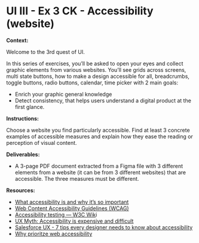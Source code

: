 # UI III - Ex 3 CK - Accessibility (website)

**Context:** 

Welcome to the 3rd quest of UI.

In this series of exercises, you’ll be asked to open your eyes and collect graphic elements from various websites. You’ll see grids across screens, multi state buttons, how to make a design accessible for all, breadcrumbs, toggle buttons, radio buttons, calendar, time picker with 2 main goals: 

- Enrich your graphic general knowledge
- Detect consistency, that helps users understand a digital product at the first glance.

**Instructions:** 

Choose a website you find particularly accessible. Find at least 3 concrete examples of accessible measures and explain how they ease the reading or perception of visual content.

**Deliverables:** 

- A 3-page PDF document extracted from a Figma file with 3 different elements from a website (it can be from 3 different websites) that are accessible. The three measures must be different.

**Resources:** 

- [What accessibility is and why it’s so important](https://uxdesign.cc/what-accessibility-is-and-why-its-so-important-9c56e033ff26)
- [Web Content Accessibility Guidelines (WCAG)](https://www.w3.org/WAI/standards-guidelines/wcag/)
- [Accessibility testing — W3C Wik](https://www.w3.org/wiki/Accessibility_testing)i
- [UX Myth: Accessibility is expensive and difficult](https://uxmyths.com/post/654091803/myth-5-accessibility-is-expensive-and-difficult)
- [Salesforce UX - 7 tips every designer needs to know about accessibility](https://medium.com/salesforce-ux/7-things-every-designer-needs-to-know-about-accessibility-64f105f0881b)
- [Why prioritze web accessibility](https://blog.hubspot.com/service/why-prioritize-web-accessibility)

